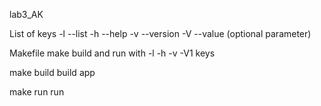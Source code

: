 lab3_AK

List of keys
-l --list
-h --help
-v --version
-V --value (optional parameter)

Makefile
make build and run with -l -h -v -V1 keys

make build
build app

make run
run
